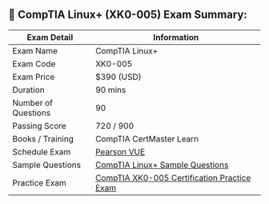## **📝 CompTIA Linux+ (XK0-005) Exam Summary:**

| **Exam Detail**         | **Information**                                           |
|-------------------------|-----------------------------------------------------------|
| Exam Name               | CompTIA Linux+                                            |
| Exam Code               | XK0-005                                                   |
| Exam Price              | $390 (USD)                                                |
| Duration                | 90 mins                                                   |
| Number of Questions     | 90                                                        |
| Passing Score           | 720 / 900                                                 |
| Books / Training        | CompTIA CertMaster Learn                                  |
| Schedule Exam           | [Pearson VUE](https://www.pearsonvue.com/comptia)         |
| Sample Questions        | [CompTIA Linux+ Sample Questions](https://www.comptia.org/certifications/linux#examdetails) |
| Practice Exam           | [CompTIA XK0-005 Certification Practice Exam](https://www.certfun.com/exam/comptia/xk0-005/) |

